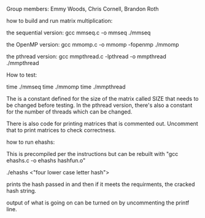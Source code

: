 Group members: Emmy Woods, Chris Cornell, Brandon Roth

how to build and run matrix multiplication:

the sequential version:
gcc mmseq.c -o mmseq
./mmseq

the OpenMP version:
gcc mmomp.c -o mmomp -fopenmp
./mmomp

the pthread version:
gcc mmpthread.c -lpthread -o mmpthread
./mmpthread

How to test:

time ./mmseq
time ./mmomp
time ./mmpthread

The is a constant defined for the size of the matrix called SIZE that needs to be 
changed before testing. In the pthread version, there's also a constant for the 
number of threads which can be changed.

There is also code for printing matrices that is commented out. 
Uncomment that to print matrices to check correctness.

how to run ehashs:

This is precompiled per the instructions but can be rebuilt with "gcc ehashs.c -o ehashs hashfun.o"

./ehashs <"four lower case letter hash">

prints the hash passed in and then if it meets the requirments, the cracked hash string.

output of what is going on can be turned on by uncommenting the printf line.

 
